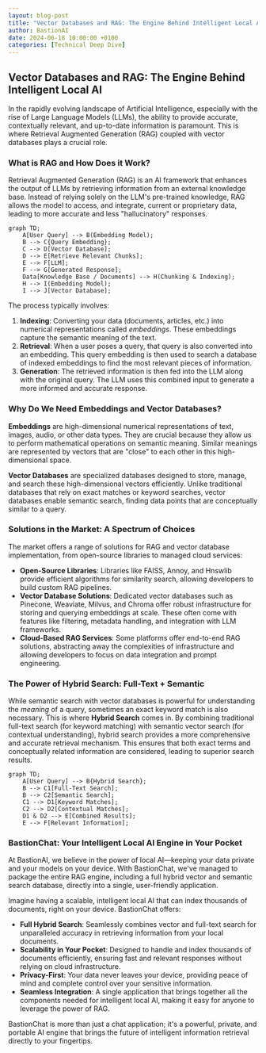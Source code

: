 ```yaml
---
layout: blog-post
title: "Vector Databases and RAG: The Engine Behind Intelligent Local AI"
author: BastionAI
date: 2024-06-18 10:00:00 +0100
categories: [Technical Deep Dive]
---
```


## Vector Databases and RAG: The Engine Behind Intelligent Local AI

In the rapidly evolving landscape of Artificial Intelligence, especially with the rise of Large Language Models (LLMs), the ability to provide accurate, contextually relevant, and up-to-date information is paramount. This is where Retrieval Augmented Generation (RAG) coupled with vector databases plays a crucial role.

### What is RAG and How Does it Work?

Retrieval Augmented Generation (RAG) is an AI framework that enhances the output of LLMs by retrieving information from an external knowledge base. Instead of relying solely on the LLM's pre-trained knowledge, RAG allows the model to access, and integrate, current or proprietary data, leading to more accurate and less "hallucinatory" responses.

```mermaid
graph TD;
    A[User Query] --> B(Embedding Model);
    B --> C{Query Embedding};
    C --> D[Vector Database];
    D --> E[Retrieve Relevant Chunks];
    E --> F[LLM];
    F --> G[Generated Response];
    Data[Knowledge Base / Documents] --> H(Chunking & Indexing);
    H --> I(Embedding Model);
    I --> J[Vector Database];
```

The process typically involves:
1.  **Indexing**: Converting your data (documents, articles, etc.) into numerical representations called *embeddings*. These embeddings capture the semantic meaning of the text.
2.  **Retrieval**: When a user poses a query, that query is also converted into an embedding. This query embedding is then used to search a database of indexed embeddings to find the most relevant pieces of information.
3.  **Generation**: The retrieved information is then fed into the LLM along with the original query. The LLM uses this combined input to generate a more informed and accurate response.

### Why Do We Need Embeddings and Vector Databases?

**Embeddings** are high-dimensional numerical representations of text, images, audio, or other data types. They are crucial because they allow us to perform mathematical operations on semantic meaning. Similar meanings are represented by vectors that are "close" to each other in this high-dimensional space.

**Vector Databases** are specialized databases designed to store, manage, and search these high-dimensional vectors efficiently. Unlike traditional databases that rely on exact matches or keyword searches, vector databases enable semantic search, finding data points that are conceptually similar to a query.

### Solutions in the Market: A Spectrum of Choices

The market offers a range of solutions for RAG and vector database implementation, from open-source libraries to managed cloud services:

*   **Open-Source Libraries**: Libraries like FAISS, Annoy, and Hnswlib provide efficient algorithms for similarity search, allowing developers to build custom RAG pipelines.
*   **Vector Database Solutions**: Dedicated vector databases such as Pinecone, Weaviate, Milvus, and Chroma offer robust infrastructure for storing and querying embeddings at scale. These often come with features like filtering, metadata handling, and integration with LLM frameworks.
*   **Cloud-Based RAG Services**: Some platforms offer end-to-end RAG solutions, abstracting away the complexities of infrastructure and allowing developers to focus on data integration and prompt engineering.

### The Power of Hybrid Search: Full-Text + Semantic

While semantic search with vector databases is powerful for understanding the *meaning* of a query, sometimes an exact keyword match is also necessary. This is where **Hybrid Search** comes in. By combining traditional full-text search (for keyword matching) with semantic vector search (for contextual understanding), hybrid search provides a more comprehensive and accurate retrieval mechanism. This ensures that both exact terms and conceptually related information are considered, leading to superior search results.

```mermaid
graph TD;
    A[User Query] --> B{Hybrid Search};
    B --> C1[Full-Text Search];
    B --> C2[Semantic Search];
    C1 --> D1[Keyword Matches];
    C2 --> D2[Contextual Matches];
    D1 & D2 --> E[Combined Results];
    E --> F[Relevant Information];
```

### BastionChat: Your Intelligent Local AI Engine in Your Pocket

At BastionAI, we believe in the power of local AI—keeping your data private and your models on your device. With BastionChat, we've managed to package the entire RAG engine, including a full hybrid vector and semantic search database, directly into a single, user-friendly application.

Imagine having a scalable, intelligent local AI that can index thousands of documents, right on your device. BastionChat offers:

*   **Full Hybrid Search**: Seamlessly combines vector and full-text search for unparalleled accuracy in retrieving information from your local documents.
*   **Scalability in Your Pocket**: Designed to handle and index thousands of documents efficiently, ensuring fast and relevant responses without relying on cloud infrastructure.
*   **Privacy-First**: Your data never leaves your device, providing peace of mind and complete control over your sensitive information.
*   **Seamless Integration**: A single application that brings together all the components needed for intelligent local AI, making it easy for anyone to leverage the power of RAG.

BastionChat is more than just a chat application; it's a powerful, private, and portable AI engine that brings the future of intelligent information retrieval directly to your fingertips. 
